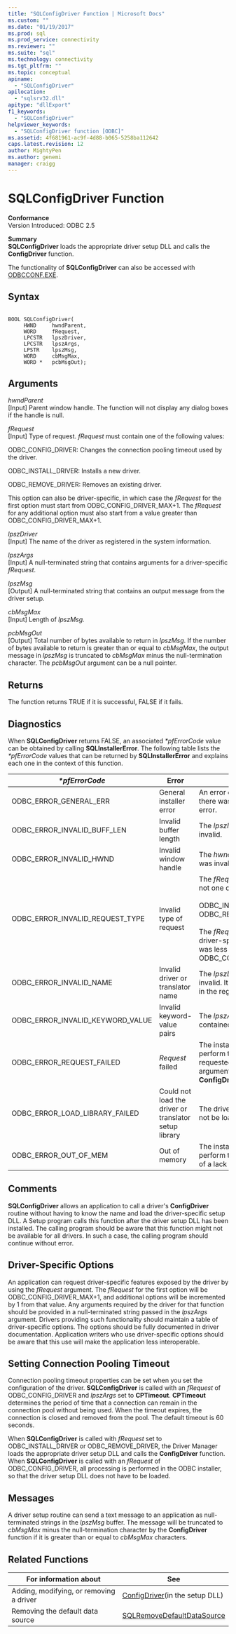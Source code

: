 ```yaml
---
title: "SQLConfigDriver Function | Microsoft Docs"
ms.custom: ""
ms.date: "01/19/2017"
ms.prod: sql
ms.prod_service: connectivity
ms.reviewer: ""
ms.suite: "sql"
ms.technology: connectivity
ms.tgt_pltfrm: ""
ms.topic: conceptual
apiname: 
  - "SQLConfigDriver"
apilocation: 
  - "sqlsrv32.dll"
apitype: "dllExport"
f1_keywords: 
  - "SQLConfigDriver"
helpviewer_keywords: 
  - "SQLConfigDriver function [ODBC]"
ms.assetid: 4f681961-ac9f-4d88-b065-5258ba112642
caps.latest.revision: 12
author: MightyPen
ms.author: genemi
manager: craigg
---
```

# SQLConfigDriver Function
**Conformance**  
 Version Introduced: ODBC 2.5  
  
 **Summary**  
 **SQLConfigDriver** loads the appropriate driver setup DLL and calls the **ConfigDriver** function.  
  
 The functionality of **SQLConfigDriver** can also be accessed with [ODBCCONF.EXE](../../../odbc/odbcconf-exe.md).  
  
## Syntax  
  
```  
  
BOOL SQLConfigDriver(  
     HWND     hwndParent,  
     WORD     fRequest,  
     LPCSTR   lpszDriver,  
     LPCSTR   lpszArgs,  
     LPSTR    lpszMsg,  
     WORD     cbMsgMax,  
     WORD *   pcbMsgOut);  
```  
  
## Arguments  
 *hwndParent*  
 [Input] Parent window handle. The function will not display any dialog boxes if the handle is null.  
  
 *fRequest*  
 [Input] Type of request. *fRequest* must contain one of the following values:  
  
 ODBC_CONFIG_DRIVER: Changes the connection pooling timeout used by the driver.  
  
 ODBC_INSTALL_DRIVER: Installs a new driver.  
  
 ODBC_REMOVE_DRIVER: Removes an existing driver.  
  
 This option can also be driver-specific, in which case the *fRequest* for the first option must start from ODBC_CONFIG_DRIVER_MAX+1. The *fRequest* for any additional option must also start from a value greater than ODBC_CONFIG_DRIVER_MAX+1.  
  
 *lpszDriver*  
 [Input] The name of the driver as registered in the system information.  
  
 *lpszArgs*  
 [Input] A null-terminated string that contains arguments for a driver-specific *fRequest*.  
  
 *lpszMsg*  
 [Output] A null-terminated string that contains an output message from the driver setup.  
  
 *cbMsgMax*  
 [Input] Length of *lpszMsg.*  
  
 *pcbMsgOut*  
 [Output] Total number of bytes available to return in *lpszMsg*. If the number of bytes available to return is greater than or equal to *cbMsgMax*, the output message in *lpszMsg* is truncated to *cbMsgMax* minus the null-termination character. The *pcbMsgOut* argument can be a null pointer.  
  
## Returns  
 The function returns TRUE if it is successful, FALSE if it fails.  
  
## Diagnostics  
 When **SQLConfigDriver** returns FALSE, an associated *\*pfErrorCode* value can be obtained by calling **SQLInstallerError**. The following table lists the *\*pfErrorCode* values that can be returned by **SQLInstallerError** and explains each one in the context of this function.  
  
|*\*pfErrorCode*|Error|Description|  
|---------------------|-----------|-----------------|  
|ODBC_ERROR_GENERAL_ERR|General installer error|An error occurred for which there was no specific installer error.|  
|ODBC_ERROR_INVALID_BUFF_LEN|Invalid buffer length|The *lpszMsg* argument was invalid.|  
|ODBC_ERROR_INVALID_HWND|Invalid window handle|The *hwndParent* argument was invalid.|  
|ODBC_ERROR_INVALID_REQUEST_TYPE|Invalid type of request|The *fRequest* argument was not one of the following:<br /><br /> ODBC_INSTALL_DRIVER ODBC_REMOVE_DRIVER<br /><br /> The *fRequest* argument was a driver-specific option that was less than or equal to ODBC_CONFIG_DRIVER_MAX.|  
|ODBC_ERROR_INVALID_NAME|Invalid driver or translator name|The *lpszDriver* argument was invalid. It could not be found in the registry.|  
|ODBC_ERROR_INVALID_KEYWORD_VALUE|Invalid keyword-value pairs|The *lpszArgs* argument contained a syntax error.|  
|ODBC_ERROR_REQUEST_FAILED|*Request* failed|The installer could not perform the operation requested by the *fRequest* argument. The call to **ConfigDriver** failed.|  
|ODBC_ERROR_LOAD_LIBRARY_FAILED|Could not load the driver or translator setup library|The driver setup library could not be loaded.|  
|ODBC_ERROR_OUT_OF_MEM|Out of memory|The installer could not perform the function because of a lack of memory.|  
  
## Comments  
 **SQLConfigDriver** allows an application to call a driver's **ConfigDriver** routine without having to know the name and load the driver-specific setup DLL. A Setup program calls this function after the driver setup DLL has been installed. The calling program should be aware that this function might not be available for all drivers. In such a case, the calling program should continue without error.  
  
## Driver-Specific Options  
 An application can request driver-specific features exposed by the driver by using the *fRequest* argument. The *fRequest* for the first option will be ODBC_CONFIG_DRIVER_MAX+1, and additional options will be incremented by 1 from that value. Any arguments required by the driver for that function should be provided in a null-terminated string passed in the *lpszArgs* argument. Drivers providing such functionality should maintain a table of driver-specific options. The options should be fully documented in driver documentation. Application writers who use driver-specific options should be aware that this use will make the application less interoperable.  
  
## Setting Connection Pooling Timeout  
 Connection pooling timeout properties can be set when you set the configuration of the driver. **SQLConfigDriver** is called with an *fRequest* of ODBC_CONFIG_DRIVER and *lpszArgs* set to **CPTimeout**. **CPTimeout** determines the period of time that a connection can remain in the connection pool without being used. When the timeout expires, the connection is closed and removed from the pool. The default timeout is 60 seconds.  
  
 When **SQLConfigDriver** is called with *fRequest* set to ODBC_INSTALL_DRIVER or ODBC_REMOVE_DRIVER, the Driver Manager loads the appropriate driver setup DLL and calls the **ConfigDriver** function. When **SQLConfigDriver** is called with an *fRequest* of ODBC_CONFIG_DRIVER, all processing is performed in the ODBC installer, so that the driver setup DLL does not have to be loaded.  
  
## Messages  
 A driver setup routine can send a text message to an application as null-terminated strings in the *lpszMsg* buffer. The message will be truncated to *cbMsgMax* minus the null-termination character by the **ConfigDriver** function if it is greater than or equal to *cbMsgMax* characters.  
  
## Related Functions  
  
|For information about|See|  
|---------------------------|---------|  
|Adding, modifying, or removing a driver|[ConfigDriver](../../../odbc/reference/syntax/configdriver-function.md)(in the setup DLL)|  
|Removing the default data source|[SQLRemoveDefaultDataSource](../../../odbc/reference/syntax/sqlremovedefaultdatasource-function.md)|
